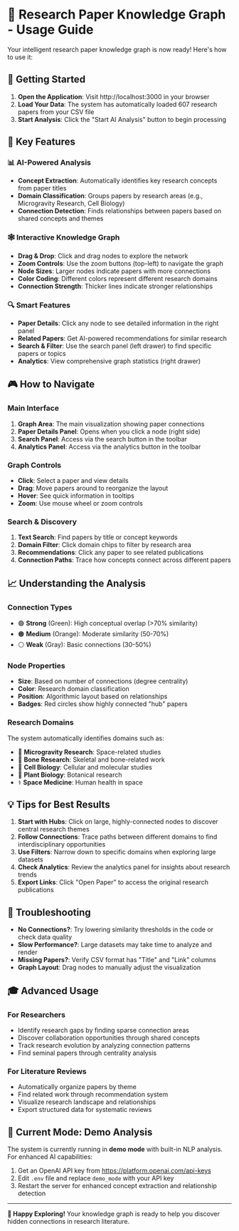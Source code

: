 # 🧠 Research Paper Knowledge Graph - Usage Guide

Your intelligent research paper knowledge graph is now ready! Here's how to use it:

## 🚀 Getting Started

1. **Open the Application**: Visit http://localhost:3000 in your browser
2. **Load Your Data**: The system has automatically loaded 607 research papers from your CSV file
3. **Start Analysis**: Click the "Start AI Analysis" button to begin processing

## 🎯 Key Features

### 📊 AI-Powered Analysis
- **Concept Extraction**: Automatically identifies key research concepts from paper titles
- **Domain Classification**: Groups papers by research areas (e.g., Microgravity Research, Cell Biology)
- **Connection Detection**: Finds relationships between papers based on shared concepts and themes

### 🕸️ Interactive Knowledge Graph
- **Drag & Drop**: Click and drag nodes to explore the network
- **Zoom Controls**: Use the zoom buttons (top-left) to navigate the graph
- **Node Sizes**: Larger nodes indicate papers with more connections
- **Color Coding**: Different colors represent different research domains
- **Connection Strength**: Thicker lines indicate stronger relationships

### 🔍 Smart Features
- **Paper Details**: Click any node to see detailed information in the right panel
- **Related Papers**: Get AI-powered recommendations for similar research
- **Search & Filter**: Use the search panel (left drawer) to find specific papers or topics
- **Analytics**: View comprehensive graph statistics (right drawer)

## 🎮 How to Navigate

### Main Interface
1. **Graph Area**: The main visualization showing paper connections
2. **Paper Details Panel**: Opens when you click a node (right side)
3. **Search Panel**: Access via the search button in the toolbar
4. **Analytics Panel**: Access via the analytics button in the toolbar

### Graph Controls
- **Click**: Select a paper and view details
- **Drag**: Move papers around to reorganize the layout
- **Hover**: See quick information in tooltips
- **Zoom**: Use mouse wheel or zoom controls

### Search & Discovery
1. **Text Search**: Find papers by title or concept keywords
2. **Domain Filter**: Click domain chips to filter by research area
3. **Recommendations**: Click any paper to see related publications
4. **Connection Paths**: Trace how concepts connect across different papers

## 📈 Understanding the Analysis

### Connection Types
- 🟢 **Strong** (Green): High conceptual overlap (>70% similarity)
- 🟠 **Medium** (Orange): Moderate similarity (50-70%)
- ⚪ **Weak** (Gray): Basic connections (30-50%)

### Node Properties
- **Size**: Based on number of connections (degree centrality)
- **Color**: Research domain classification
- **Position**: Algorithmic layout based on relationships
- **Badges**: Red circles show highly connected "hub" papers

### Research Domains
The system automatically identifies domains such as:
- 🚀 **Microgravity Research**: Space-related studies
- 🦴 **Bone Research**: Skeletal and bone-related work
- 🧬 **Cell Biology**: Cellular and molecular studies
- 🌱 **Plant Biology**: Botanical research
- ⚕️ **Space Medicine**: Human health in space

## 💡 Tips for Best Results

1. **Start with Hubs**: Click on large, highly-connected nodes to discover central research themes
2. **Follow Connections**: Trace paths between different domains to find interdisciplinary opportunities
3. **Use Filters**: Narrow down to specific domains when exploring large datasets
4. **Check Analytics**: Review the analytics panel for insights about research trends
5. **Export Links**: Click "Open Paper" to access the original research publications

## 🔧 Troubleshooting

- **No Connections?**: Try lowering similarity thresholds in the code or check data quality
- **Slow Performance?**: Large datasets may take time to analyze and render
- **Missing Papers?**: Verify CSV format has "Title" and "Link" columns
- **Graph Layout**: Drag nodes to manually adjust the visualization

## 🎓 Advanced Usage

### For Researchers
- Identify research gaps by finding sparse connection areas
- Discover collaboration opportunities through shared concepts
- Track research evolution by analyzing connection patterns
- Find seminal papers through centrality analysis

### For Literature Reviews
- Automatically organize papers by theme
- Find related work through recommendation system
- Visualize research landscape and relationships
- Export structured data for systematic reviews

## 🔄 Current Mode: Demo Analysis
The system is currently running in **demo mode** with built-in NLP analysis. For enhanced AI capabilities:

1. Get an OpenAI API key from https://platform.openai.com/api-keys
2. Edit `.env` file and replace `demo_mode` with your API key
3. Restart the server for enhanced concept extraction and relationship detection

---

**🎉 Happy Exploring!** Your knowledge graph is ready to help you discover hidden connections in research literature.
